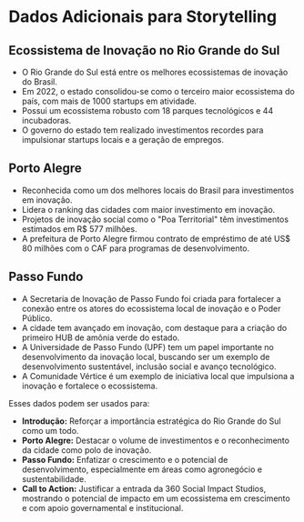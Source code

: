 # Dados Adicionais para Storytelling

## Ecossistema de Inovação no Rio Grande do Sul

*   O Rio Grande do Sul está entre os melhores ecossistemas de inovação do Brasil.
*   Em 2022, o estado consolidou-se como o terceiro maior ecossistema do país, com mais de 1000 startups em atividade.
*   Possui um ecossistema robusto com 18 parques tecnológicos e 44 incubadoras.
*   O governo do estado tem realizado investimentos recordes para impulsionar startups locais e a geração de empregos.

## Porto Alegre

*   Reconhecida como um dos melhores locais do Brasil para investimentos em inovação.
*   Lidera o ranking das cidades com maior investimento em inovação.
*   Projetos de inovação social como o "Poa Territorial" têm investimentos estimados em R$ 577 milhões.
*   A prefeitura de Porto Alegre firmou contrato de empréstimo de até US$ 80 milhões com o CAF para programas de desenvolvimento.

## Passo Fundo

*   A Secretaria de Inovação de Passo Fundo foi criada para fortalecer a conexão entre os atores do ecossistema local de inovação e o Poder Público.
*   A cidade tem avançado em inovação, com destaque para a criação do primeiro HUB de amônia verde do estado.
*   A Universidade de Passo Fundo (UPF) tem um papel importante no desenvolvimento da inovação local, buscando ser um exemplo de desenvolvimento sustentável, inclusão social e avanço tecnológico.
*   A Comunidade Vértice é um exemplo de iniciativa local que impulsiona a inovação e fortalece o ecossistema.

Esses dados podem ser usados para:

*   **Introdução:** Reforçar a importância estratégica do Rio Grande do Sul como um todo.
*   **Porto Alegre:** Destacar o volume de investimentos e o reconhecimento da cidade como polo de inovação.
*   **Passo Fundo:** Enfatizar o crescimento e o potencial de desenvolvimento, especialmente em áreas como agronegócio e sustentabilidade.
*   **Call to Action:** Justificar a entrada da 360 Social Impact Studios, mostrando o potencial de impacto em um ecossistema em crescimento e com apoio governamental e institucional.

